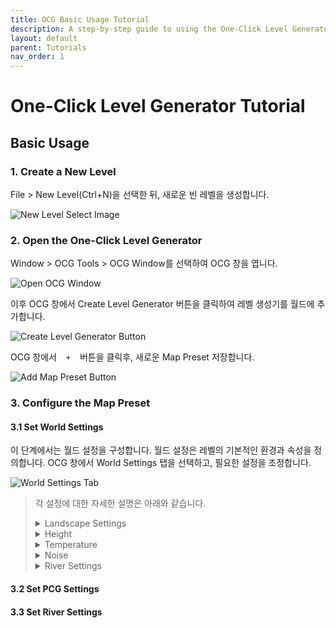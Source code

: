 ```yaml
---
title: OCG Basic Usage Tutorial
description: A step-by-step guide to using the One-Click Level Generator plugin.
layout: default
parent: Tutorials
nav_order: 1
---
```


# One-Click Level Generator Tutorial


## Basic Usage

### 1. Create a New Level

File > New Level(Ctrl+N)을 선택한 뒤, 새로운 빈 레벨을 생성합니다.

![New Level Select Image](/assets/images/tutorials/basic_tutorial/new_level_select.png)

### 2. Open the One-Click Level Generator

Window > OCG Tools > OCG Window를 선택하여 OCG 창을 엽니다.

![Open OCG Window](/assets/images/tutorials/basic_tutorial/open_ocg_window.png)

이후 OCG 창에서 Create Level Generator 버튼을 클릭하여 레벨 생성기를 월드에 추가합니다.

![Create Level Generator Button](/assets/images/tutorials/basic_tutorial/create_level_generator.png)

OCG 창에서 `ㅤ+ㅤ` 버튼을 클릭후, 새로운 Map Preset 저장합니다.

![Add Map Preset Button](/assets/images/tutorials/basic_tutorial/add_map_preset.png)

### 3. Configure the Map Preset

#### 3.1 Set World Settings

이 단계에서는 월드 설정을 구성합니다. 월드 설정은 레벨의 기본적인 환경과 속성을 정의합니다. OCG 창에서 World Settings 탭을 선택하고, 필요한 설정을 조정합니다.

![World Settings Tab](/assets/images/tutorials/basic_tutorial/world_settings_tab.png)

<!-- TODO: @hsfzh 여기 TODO부분 지우고 설명을 채워주시면 될 것 같습니다. 한국어로 적어도 딱히 상관 없을 듯 합니다. -->

> 각 설정에 대한 자세한 설명은 아래와 같습니다.
> <details>
>   <summary>Landscape Settings</summary>
>   <table>
>     <thead>
>       <tr>
>         <th>Setting Name</th>
>         <th>Description</th>
>       </tr>
>     </thead>
>     <tbody>
>       <tr>
>         <td>Landscape Region Kilometer</td>
>         <td>TODO</td>
>       </tr>
>       <tr>
>         <td>World Partition Grid Size</td>
>         <td>TODO</td>
>       </tr>
>       <tr>
>         <td>World Partition Region Size</td>
>         <td>TODO</td>
>       </tr>
>       <tr>
>         <td>Landscape Scale</td>
>         <td>Controls the size of the landscape by adjusting the Landscape Actor's scale.</td>
>       </tr>
>       <tr>
>         <td>Apply Scale To Noise</td>
>         <td>When enabled, modifying the LandscapeScale will also alter the terrain's shape.</td>
>       </tr>
>       <tr>
>         <td>Biome Blend Radius</td>
>         <td>Sets the blending radius in pixels between different biomes.</td>
>       </tr>
>       <tr>
>         <td>Water Blend Radius</td>
>         <td>Sets the blending radius in pixels between water and other biomes.</td>
>       </tr>
>       <tr>
>         <td>Landscape Quads Per Section</td>
>         <td>Specifies the number of quads per landscape section, which is the base unit for LOD transitions.</td>
>       </tr>
>       <tr>
>         <td>Landscape Sections Per Component</td>
>         <td>Defines the number of sections per landscape component. This, combined with the section size, determines the overall size of a component, the base unit for rendering and culling.</td>
>       </tr>
>       <tr>
>         <td>Landscape Component Count</td>
>         <td>Sets the number of components in the X and Y axes, which defines the total size of the landscape.</td>
>       </tr>
>       <tr>
>         <td>Map Resolution</td>
>         <td>The resolution of the landscape and its associated generation maps in the X and Y directions.</td>
>       </tr>
>       <tr>
>         <td>Landscape Material</td>
>         <td>The material to be applied to the landscape.</td>
>       </tr>
>     </tbody>
>   </table>
> </details>
> 
> <details>
>   <summary>Height</summary>
>   <table>
>     <thead>
>       <tr>
>         <th>Setting Name</th>
>         <th>Description</th>
>       </tr>
>     </thead>
>     <tbody>
>       <tr>
>         <td>Min Height</td>
>         <td>The minimum possible height for the landscape.</td>
>       </tr>
>       <tr>
>         <td>Max Height</td>
>         <td>The maximum possible height for the landscape.</td>
>       </tr>
>       <tr>
>         <td>Sea Level</td>
>         <td>Determines the sea level, ranging from 0 (minimum height) to 1 (maximum height).</td>
>       </tr>
>     </tbody>
>   </table>
> </details>
> 
> <details>
>   <summary>Temperature</summary>
>   <table>
>     <thead>
>       <tr>
>         <th>Setting Name</th>
>         <th>Description</th>
>       </tr>
>     </thead>
>     <tbody>
>       <tr>
>         <td>Min Temp</td>
>         <td>The minimum possible temperature for the landscape.</td>
>       </tr>
>       <tr>
>         <td>Max Temp</td>
>         <td>The maximum possible temperature for the landscape.</td>
>       </tr>
>     </tbody>
>   </table>
> </details>
> 
> <details>
>   <summary>Noise</summary>
>   <table>
>     <thead>
>       <tr>
>         <th>Setting Name</th>
>         <th>Description</th>
>       </tr>
>     </thead>
>     <tbody>
>       <tr>
>         <td>Continent Noise Scale</td>
>         <td>Controls the frequency of mountain generation.</td>
>       </tr>
>       <tr>
>         <td>Terrain Noise Scale</td>
>         <td>Controls the frequency of mountain generation.</td>
>       </tr>
>       <tr>
>         <td>Temperature Noise Scale</td>
>         <td>Controls how frequently the temperature changes across the landscape.</td>
>       </tr>
>     </tbody>
>   </table>
> </details>
> 
> <details>
>   <summary>River Settings</summary>
>   <table>
>     <thead>
>       <tr>
>         <th>Setting Name</th>
>         <th>Description</th>
>       </tr>
>     </thead>
>     <tbody>
>       <tr>
>         <td>Generate River</td>
>         <td>Enables river generation. If checked, additional river settings will become available.</td>
>       </tr>
>       <tr>
>         <td>River Count</td>
>         <td>The total number of rivers to generate.</td>
>       </tr>
>       <tr>
>         <td>River Source Elevation Ratio</td>
>         <td>Sets the river's starting elevation. A value of 1.0 starts the river at the highest point, while 0.5 starts it at the mid-height of the landscape.</td>
>       </tr>
>       <tr>
>         <td>River Spine Simplify Epsilon</td>
>         <td>Controls the simplification intensity for the river's path. A higher value results in a straighter path.</td>
>       </tr>
>       <tr>
>         <td>River Width Base Value</td>
>         <td>The base value for the river's width. The RiverWidthCurve is normalized and multiplied by this value to determine the final width.</td>
>       </tr>
>       <tr>
>         <td>River Depth Base Value</td>
>         <td>The base value for the river's depth. The RiverDepthCurve is normalized and multiplied by this value to determine the final depth.</td>
>       </tr>
>       <tr>
>         <td>River Velocity Base Value</td>
>         <td>The base value for the river's velocity. The RiverVelocityCurve is normalized and multiplied by this value to determine the final velocity.</td>
>       </tr>
>       <tr>
>         <td>River Width Min</td>
>         <td>The minimum width of the river. This value is added to the calculated width.</td>
>       </tr>
>       <tr>
>         <td>River Depth Min</td>
>         <td>The minimum depth of the river. This value is added to the calculated depth.</td>
>       </tr>
>       <tr>
>         <td>River Velocity Min</td>
>         <td>The minimum velocity of the river. This value is added to the calculated velocity.</td>
>       </tr>
>       <tr>
>         <td>River Width Curve</td>
>         <td>A curve that defines the river's width along its length. The X-axis is the distance from the source, and the Y-axis is the width.</td>
>       </tr>
>       <tr>
>         <td>River Depth Curve</td>
>         <td>A curve that defines the river's depth along its length. The X-axis is the distance from the source, and the Y-axis is the depth.</td>
>       </tr>
>       <tr>
>         <td>River Velocity Curve</td>
>         <td>A curve that defines the river's velocity along its length. The X-axis is the distance from the source, and the Y-axis is the velocity.</td>
>       </tr>
>       <tr>
>         <td>River Water Material</td>
>         <td>TODO</td>
>       </tr>
>       <tr>
>         <td>River Water Static Mesh Material</td>
>         <td>TODO</td>
>       </tr>
>       <tr>
>         <td>River To Lake Transition Material</td>
>         <td>TODO</td>
>       </tr>
>       <tr>
>         <td>River To Ocean Transition Material</td>
>         <td>TODO</td>
>       </tr>
>     </tbody>
>   </table>
> </details>

#### 3.2 Set PCG Settings

#### 3.3 Set River Settings
